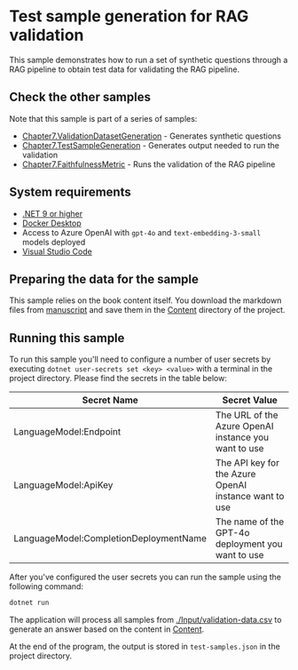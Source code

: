 # Test sample generation for RAG validation

This sample demonstrates how to run a set of synthetic questions through a RAG pipeline
to obtain test data for validating the RAG pipeline.

## Check the other samples

Note that this sample is part of a series of samples:

- [Chapter7.ValidationDatasetGeneration](../Chapter7.ValidationDatasetGeneration/) - Generates synthetic questions
- [Chapter7.TestSampleGeneration](./) - Generates output needed to run the validation
- [Chapter7.FaithfulnessMetric](../Chapter7.FaithfulnessMetric/) - Runs the validation of the RAG pipeline

## System requirements

- [.NET 9 or higher](https://dotnet.microsoft.com/download/dotnet/9.0)
- [Docker Desktop](https://www.docker.com/products/docker-desktop/)
- Access to Azure OpenAI with `gpt-4o` and `text-embedding-3-small` models deployed
- [Visual Studio Code](https://code.visualstudio.com/)

## Preparing the data for the sample

This sample relies on the book content itself. You download the markdown
files from [manuscript](../../../../manuscript/)
and save them in the [Content](./Content/) directory of the project.

## Running this sample

To run this sample you'll need to configure a number of user secrets by executing
`dotnet user-secrets set <key> <value>` with a terminal in the project directory.
Please find the secrets in the table below:

| Secret Name                            | Secret Value                                          |
| -------------------------------------- | ----------------------------------------------------- |
| LanguageModel:Endpoint                 | The URL of the Azure OpenAI instance you want to use  |
| LanguageModel:ApiKey                   | The API key for the Azure OpenAI instance want to use |
| LanguageModel:CompletionDeploymentName | The name of the GPT-4o deployment you want to use     |

After you've configured the user secrets you can run the sample using the following command:

```bash
dotnet run
```

The application will process all samples from [./Input/validation-data.csv](./Input/validation-data.csv)
to generate an answer based on the content in [Content](./Content).

At the end of the program, the output is stored in `test-samples.json` in the project directory.
